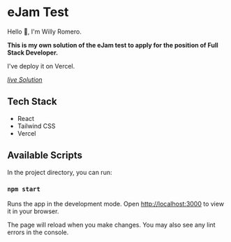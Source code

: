 # eJam Test

Hello 👋, I'm Willy Romero.

__This is my own solution of the eJam test to apply for the position of Full Stack Developer.__

I've deploy it on Vercel.

_[live Solution](https://e-jam-test-phi.vercel.app/)_

## Tech Stack

- React
- Tailwind CSS
- Vercel

## Available Scripts

In the project directory, you can run:

### `npm start`

Runs the app in the development mode. Open [http://localhost:3000](http://localhost:3000) to view it in your browser.

The page will reload when you make changes. You may also see any lint errors in the console.
